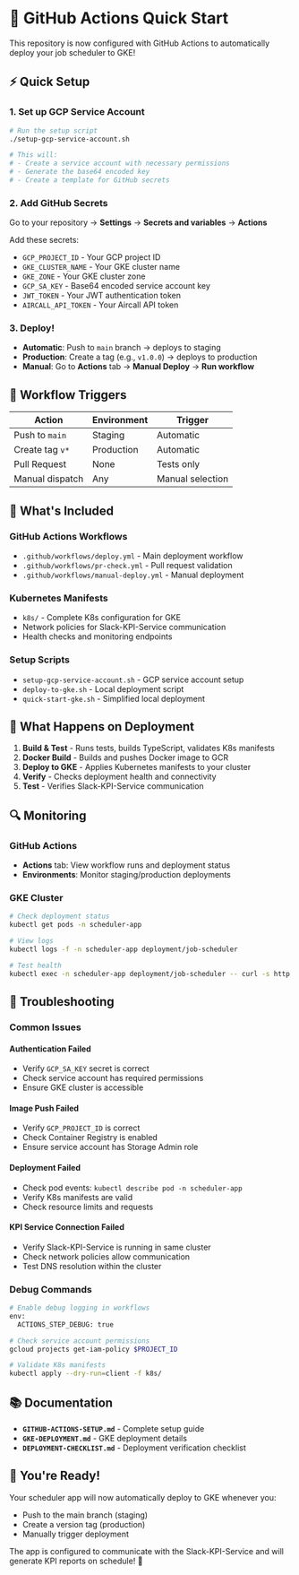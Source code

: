# 🚀 GitHub Actions Quick Start

This repository is now configured with GitHub Actions to automatically deploy your job scheduler to GKE!

## ⚡ Quick Setup

### 1. **Set up GCP Service Account**
```bash
# Run the setup script
./setup-gcp-service-account.sh

# This will:
# - Create a service account with necessary permissions
# - Generate the base64 encoded key
# - Create a template for GitHub secrets
```

### 2. **Add GitHub Secrets**
Go to your repository → **Settings** → **Secrets and variables** → **Actions**

Add these secrets:
- `GCP_PROJECT_ID` - Your GCP project ID
- `GKE_CLUSTER_NAME` - Your GKE cluster name  
- `GKE_ZONE` - Your GKE cluster zone
- `GCP_SA_KEY` - Base64 encoded service account key
- `JWT_TOKEN` - Your JWT authentication token
- `AIRCALL_API_TOKEN` - Your Aircall API token

### 3. **Deploy!**
- **Automatic**: Push to `main` branch → deploys to staging
- **Production**: Create a tag (e.g., `v1.0.0`) → deploys to production
- **Manual**: Go to **Actions** tab → **Manual Deploy** → **Run workflow**

## 🔄 Workflow Triggers

| Action | Environment | Trigger |
|--------|-------------|---------|
| Push to `main` | Staging | Automatic |
| Create tag `v*` | Production | Automatic |
| Pull Request | None | Tests only |
| Manual dispatch | Any | Manual selection |

## 📁 What's Included

### **GitHub Actions Workflows**
- `.github/workflows/deploy.yml` - Main deployment workflow
- `.github/workflows/pr-check.yml` - Pull request validation
- `.github/workflows/manual-deploy.yml` - Manual deployment

### **Kubernetes Manifests**
- `k8s/` - Complete K8s configuration for GKE
- Network policies for Slack-KPI-Service communication
- Health checks and monitoring endpoints

### **Setup Scripts**
- `setup-gcp-service-account.sh` - GCP service account setup
- `deploy-to-gke.sh` - Local deployment script
- `quick-start-gke.sh` - Simplified local deployment

## 🎯 What Happens on Deployment

1. **Build & Test** - Runs tests, builds TypeScript, validates K8s manifests
2. **Docker Build** - Builds and pushes Docker image to GCR
3. **Deploy to GKE** - Applies Kubernetes manifests to your cluster
4. **Verify** - Checks deployment health and connectivity
5. **Test** - Verifies Slack-KPI-Service communication

## 🔍 Monitoring

### **GitHub Actions**
- **Actions** tab: View workflow runs and deployment status
- **Environments**: Monitor staging/production deployments

### **GKE Cluster**
```bash
# Check deployment status
kubectl get pods -n scheduler-app

# View logs
kubectl logs -f -n scheduler-app deployment/job-scheduler

# Test health
kubectl exec -n scheduler-app deployment/job-scheduler -- curl -s http://localhost:8081/health
```

## 🚨 Troubleshooting

### **Common Issues**

#### **Authentication Failed**
- Verify `GCP_SA_KEY` secret is correct
- Check service account has required permissions
- Ensure GKE cluster is accessible

#### **Image Push Failed**
- Verify `GCP_PROJECT_ID` is correct
- Check Container Registry is enabled
- Ensure service account has Storage Admin role

#### **Deployment Failed**
- Check pod events: `kubectl describe pod -n scheduler-app`
- Verify K8s manifests are valid
- Check resource limits and requests

#### **KPI Service Connection Failed**
- Verify Slack-KPI-Service is running in same cluster
- Check network policies allow communication
- Test DNS resolution within the cluster

### **Debug Commands**
```bash
# Enable debug logging in workflows
env:
  ACTIONS_STEP_DEBUG: true

# Check service account permissions
gcloud projects get-iam-policy $PROJECT_ID

# Validate K8s manifests
kubectl apply --dry-run=client -f k8s/
```

## 📚 Documentation

- **`GITHUB-ACTIONS-SETUP.md`** - Complete setup guide
- **`GKE-DEPLOYMENT.md`** - GKE deployment details
- **`DEPLOYMENT-CHECKLIST.md`** - Deployment verification checklist

## 🎉 You're Ready!

Your scheduler app will now automatically deploy to GKE whenever you:
- Push to the main branch (staging)
- Create a version tag (production)
- Manually trigger deployment

The app is configured to communicate with the Slack-KPI-Service and will generate KPI reports on schedule! 🚀
